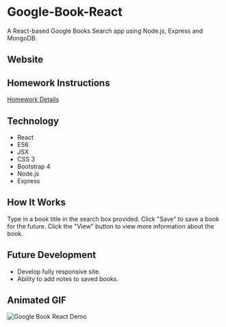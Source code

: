 # Google-Book-React
A React-based Google Books Search app using Node.js, Express and MongoDB.

## Website


## Homework Instructions
[Homework Details](homework_instructions.md)

## Technology
* React
* ES6
* JSX
* CSS 3
* Bootstrap 4
* Node.js
* Express

## How It Works
Type in a book title in the search box provided. Click "Save" to save a book for the future. Click the "View" button to view more information about the book.

## Future Development
* Develop fully responsive site.
* Ability to add notes to saved books.

## Animated GIF
![Google Book React Demo](google-book-react.gif)

